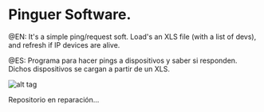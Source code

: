 # Pinguer Software.

@EN:
It's a simple ping/request soft. Load's an XLS file (with a list of devs), and refresh if IP devices are alive.

@ES:
Programa para hacer pings a dispositivos y saber si responden. Dichos dispositivos se cargan a partir de un XLS.

![alt tag](http://vignette2.wikia.nocookie.net/ajikan/images/3/3f/Hombres_trabajando.png/revision/latest?cb=20111217204424&path-prefix=es)

Repositorio en reparación...
